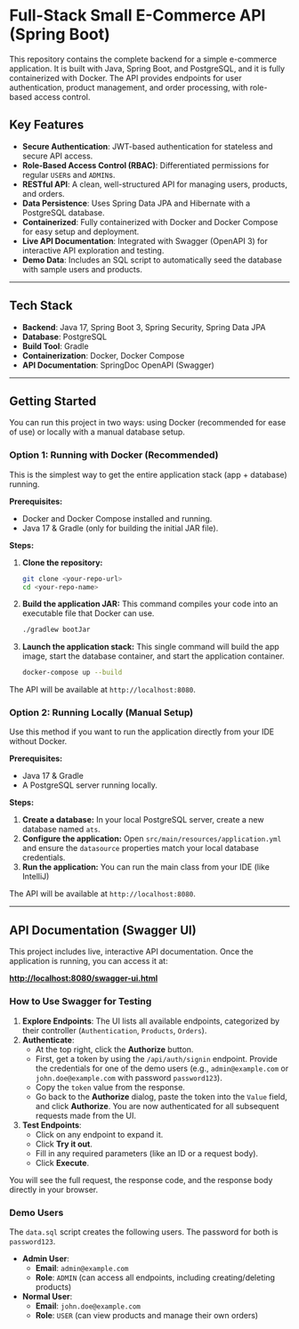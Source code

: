 # Full-Stack Small E-Commerce API (Spring Boot)

This repository contains the complete backend for a simple e-commerce application. It is built with Java, Spring Boot, and PostgreSQL, and it is fully containerized with Docker. The API provides endpoints for user authentication, product management, and order processing, with role-based access control.

## Key Features

-   **Secure Authentication**: JWT-based authentication for stateless and secure API access.
-   **Role-Based Access Control (RBAC)**: Differentiated permissions for regular `USER`s and `ADMIN`s.
-   **RESTful API**: A clean, well-structured API for managing users, products, and orders.
-   **Data Persistence**: Uses Spring Data JPA and Hibernate with a PostgreSQL database.
-   **Containerized**: Fully containerized with Docker and Docker Compose for easy setup and deployment.
-   **Live API Documentation**: Integrated with Swagger (OpenAPI 3) for interactive API exploration and testing.
-   **Demo Data**: Includes an SQL script to automatically seed the database with sample users and products.

---

## Tech Stack

-   **Backend**: Java 17, Spring Boot 3, Spring Security, Spring Data JPA
-   **Database**: PostgreSQL
-   **Build Tool**: Gradle
-   **Containerization**: Docker, Docker Compose
-   **API Documentation**: SpringDoc OpenAPI (Swagger)

---

## Getting Started

You can run this project in two ways: using Docker (recommended for ease of use) or locally with a manual database setup.

### Option 1: Running with Docker (Recommended)

This is the simplest way to get the entire application stack (app + database) running.

**Prerequisites:**
-   Docker and Docker Compose installed and running.
-   Java 17 & Gradle (only for building the initial JAR file).

**Steps:**
1.  **Clone the repository:**
    ```bash
    git clone <your-repo-url>
    cd <your-repo-name>
    ```

2.  **Build the application JAR:**
    This command compiles your code into an executable file that Docker can use.
    ```bash
    ./gradlew bootJar
    ```

3.  **Launch the application stack:**
    This single command will build the app image, start the database container, and start the application container.
    ```bash
    docker-compose up --build
    ```

The API will be available at `http://localhost:8080`.

### Option 2: Running Locally (Manual Setup)

Use this method if you want to run the application directly from your IDE without Docker.

**Prerequisites:**
-   Java 17 & Gradle
-   A PostgreSQL server running locally.

**Steps:**
1.  **Create a database:** In your local PostgreSQL server, create a new database named `ats`.
2.  **Configure the application:** Open `src/main/resources/application.yml` and ensure the `datasource` properties match your local database credentials.
3.  **Run the application:** You can run the main class from your IDE (like IntelliJ) 


The API will be available at `http://localhost:8080`.

---

## API Documentation (Swagger UI)

This project includes live, interactive API documentation. Once the application is running, you can access it at:

**[http://localhost:8080/swagger-ui.html](http://localhost:8080/swagger-ui.html)**

### How to Use Swagger for Testing

1.  **Explore Endpoints**: The UI lists all available endpoints, categorized by their controller (`Authentication`, `Products`, `Orders`).
2.  **Authenticate**:
    -   At the top right, click the **Authorize** button.
    -   First, get a token by using the `/api/auth/signin` endpoint. Provide the credentials for one of the demo users (e.g., `admin@example.com` or `john.doe@example.com` with password `password123`).
    -   Copy the `token` value from the response.
    -   Go back to the **Authorize** dialog, paste the token into the `Value` field, and click **Authorize**. You are now authenticated for all subsequent requests made from the UI.
3.  **Test Endpoints**:
    -   Click on any endpoint to expand it.
    -   Click **Try it out**.
    -   Fill in any required parameters (like an ID or a request body).
    -   Click **Execute**.

You will see the full request, the response code, and the response body directly in your browser.

### Demo Users

The `data.sql` script creates the following users. The password for both is `password123`.

-   **Admin User**:
    -   **Email**: `admin@example.com`
    -   **Role**: `ADMIN` (can access all endpoints, including creating/deleting products)
-   **Normal User**:
    -   **Email**: `john.doe@example.com`
    -   **Role**: `USER` (can view products and manage their own orders)
